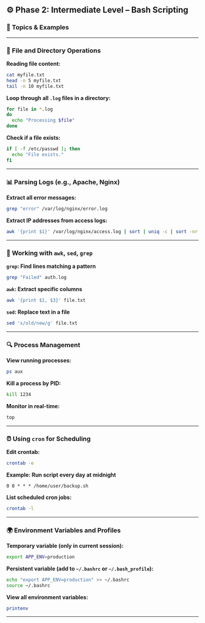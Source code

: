 ## ⚙️ Phase 2: Intermediate Level – Bash Scripting

### 📂 Topics & Examples

---

### 📁 File and Directory Operations

**Reading file content:**
```bash
cat myfile.txt
head -n 5 myfile.txt
tail -n 10 myfile.txt
```

**Loop through all `.log` files in a directory:**
```bash
for file in *.log
do
  echo "Processing $file"
done
```

**Check if a file exists:**
```bash
if [ -f /etc/passwd ]; then
  echo "File exists."
fi
```

---

### 📊 Parsing Logs (e.g., Apache, Nginx)

**Extract all error messages:**
```bash
grep "error" /var/log/nginx/error.log
```

**Extract IP addresses from access logs:**
```bash
awk '{print $1}' /var/log/nginx/access.log | sort | uniq -c | sort -nr
```

---

### 🧰 Working with `awk`, `sed`, `grep`

**`grep`: Find lines matching a pattern**
```bash
grep "Failed" auth.log
```

**`awk`: Extract specific columns**
```bash
awk '{print $1, $3}' file.txt
```

**`sed`: Replace text in a file**
```bash
sed 's/old/new/g' file.txt
```

---

### 🔍 Process Management

**View running processes:**
```bash
ps aux
```

**Kill a process by PID:**
```bash
kill 1234
```

**Monitor in real-time:**
```bash
top
```

---

### ⏰ Using `cron` for Scheduling

**Edit crontab:**
```bash
crontab -e
```

**Example: Run script every day at midnight**
```
0 0 * * * /home/user/backup.sh
```

**List scheduled cron jobs:**
```bash
crontab -l
```

---

### 🌍 Environment Variables and Profiles

**Temporary variable (only in current session):**
```bash
export APP_ENV=production
```

**Persistent variable (add to `~/.bashrc` or `~/.bash_profile`):**
```bash
echo "export APP_ENV=production" >> ~/.bashrc
source ~/.bashrc
```

**View all environment variables:**
```bash
printenv
```

---


